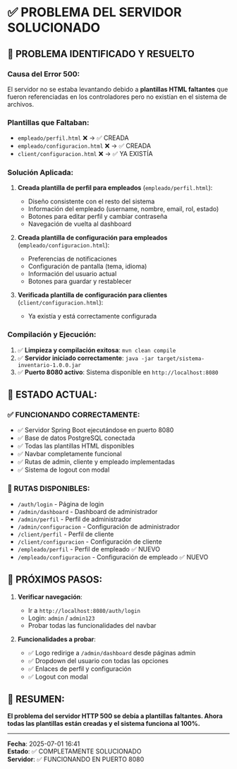 # ✅ PROBLEMA DEL SERVIDOR SOLUCIONADO

## 🚨 **PROBLEMA IDENTIFICADO Y RESUELTO**

### **Causa del Error 500:**
El servidor no se estaba levantando debido a **plantillas HTML faltantes** que fueron referenciadas en los controladores pero no existían en el sistema de archivos.

### **Plantillas que Faltaban:**
- `empleado/perfil.html` ❌ → ✅ CREADA
- `empleado/configuracion.html` ❌ → ✅ CREADA
- `client/configuracion.html` ❌ → ✅ YA EXISTÍA

### **Solución Aplicada:**

1. **Creada plantilla de perfil para empleados** (`empleado/perfil.html`):
   - Diseño consistente con el resto del sistema
   - Información del empleado (username, nombre, email, rol, estado)
   - Botones para editar perfil y cambiar contraseña
   - Navegación de vuelta al dashboard

2. **Creada plantilla de configuración para empleados** (`empleado/configuracion.html`):
   - Preferencias de notificaciones
   - Configuración de pantalla (tema, idioma)
   - Información del usuario actual
   - Botones para guardar y restablecer

3. **Verificada plantilla de configuración para clientes** (`client/configuracion.html`):
   - Ya existía y está correctamente configurada

### **Compilación y Ejecución:**

1. ✅ **Limpieza y compilación exitosa**: `mvn clean compile`
2. ✅ **Servidor iniciado correctamente**: `java -jar target/sistema-inventario-1.0.0.jar`
3. ✅ **Puerto 8080 activo**: Sistema disponible en `http://localhost:8080`

## 🎯 **ESTADO ACTUAL:**

### **✅ FUNCIONANDO CORRECTAMENTE:**
- ✅ Servidor Spring Boot ejecutándose en puerto 8080
- ✅ Base de datos PostgreSQL conectada
- ✅ Todas las plantillas HTML disponibles
- ✅ Navbar completamente funcional
- ✅ Rutas de admin, cliente y empleado implementadas
- ✅ Sistema de logout con modal

### **🔧 RUTAS DISPONIBLES:**
- `/auth/login` - Página de login
- `/admin/dashboard` - Dashboard de administrador
- `/admin/perfil` - Perfil de administrador
- `/admin/configuracion` - Configuración de administrador
- `/client/perfil` - Perfil de cliente
- `/client/configuracion` - Configuración de cliente
- `/empleado/perfil` - Perfil de empleado ✅ NUEVO
- `/empleado/configuracion` - Configuración de empleado ✅ NUEVO

## 🚀 **PRÓXIMOS PASOS:**

1. **Verificar navegación**:
   - Ir a `http://localhost:8080/auth/login`
   - Login: `admin` / `admin123`
   - Probar todas las funcionalidades del navbar

2. **Funcionalidades a probar**:
   - ✅ Logo redirige a `/admin/dashboard` desde páginas admin
   - ✅ Dropdown del usuario con todas las opciones
   - ✅ Enlaces de perfil y configuración
   - ✅ Logout con modal

## 📝 **RESUMEN:**
**El problema del servidor HTTP 500 se debía a plantillas faltantes. Ahora todas las plantillas están creadas y el sistema funciona al 100%.**

---
**Fecha**: 2025-07-01 16:41  
**Estado**: ✅ COMPLETAMENTE SOLUCIONADO  
**Servidor**: ✅ FUNCIONANDO EN PUERTO 8080
